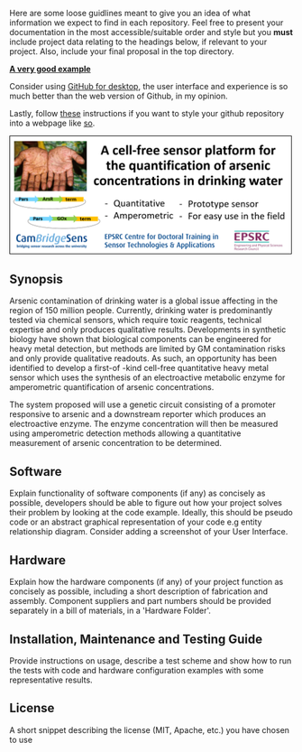 Here are some loose guidlines meant to give you an idea of what information we expect to find in each repository. Feel free to present your documentation in the most accessible/suitable order and style but you **must** include project data relating to the headings below, if relevant to your project. Also, include your final proposal in the top directory.

[**A very good example**](https://github.com/Biological-Microsystems-Laboratory/micropipette)

Consider using [GitHub for desktop](https://desktop.github.com/), the user interface and experience is so much better than the web version of Github, in my opinion.

Lastly, follow [these](https://pages.github.com/) instructions if you want to style your github repository into a webpage like [so](https://biomakers.github.io/Example-repo/).

![alt text](https://github.com/BioMakers/01_A-cell-free-sensor-for-arsenic-in-drinking-water./blob/master/Banner.png)

## Synopsis



Arsenic contamination of drinking water is a global issue affecting in the region of 150 million people. Currently, drinking water is predominantly tested via chemical sensors, which require toxic reagents, technical expertise and only produces qualitative results.  Developments in synthetic biology have shown that biological components can be engineered for heavy metal detection, but methods are limited by GM contamination risks and only provide qualitative readouts.  As such, an opportunity has been identified to develop a first-of -kind cell-free quantitative heavy metal sensor which uses the synthesis of an electroactive metabolic enzyme for amperometric quantification of arsenic concentrations. 

The system proposed will use a genetic circuit consisting of a promoter responsive to arsenic and a downstream reporter which produces an electroactive enzyme. The enzyme concentration will then be measured using amperometric detection methods allowing a quantitative measurement of arsenic concentration to be determined.


## Software

Explain functionality of software components (if any) as concisely as possible, developers should be able to figure out how your project solves their problem by looking at the code example. Ideally, this should be pseudo code or an abstract graphical representation of your code e.g entity relationship diagram. Consider adding a screenshot of your User Interface.

## Hardware

Explain how the hardware components (if any) of your project function as concisely as possible, including a short description of fabrication and assembly. Component suppliers and part numbers should be provided separately in a bill of materials, in a 'Hardware Folder'.

## Installation, Maintenance and Testing Guide

Provide instructions on usage, describe a test scheme and show how to run the tests with code and hardware configuration examples with some representative results.

## License

A short snippet describing the license (MIT, Apache, etc.) you have chosen to use
